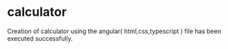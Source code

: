 # calculator
Creation of calculator using the angular( html,css,typescript ) file has been executed successfully.
